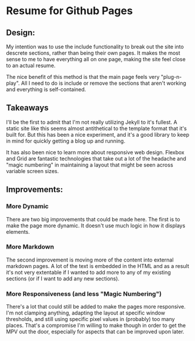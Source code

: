# Resume for Github Pages

## Design:
My intention was to use the include functionality to break out the site into descrete sections, rather than being their own pages. It makes the most sense to me to have everything all on one page, making the site feel close to an actual resume.

The nice benefit of this method is that the main page feels very "plug-n-play". All I need to do is include or remove the sections that aren't working and everything is self-contained.

## Takeaways
I'll be the first to admit that I'm not really utilizing Jekyll to it's fullest. A static site like this seems almost antithetical to the template format that it's built for. But this has been a nice experiment, and it's a good library to keep in mind for quickly getting a blog up and running.

It has also been nice to learn more about responsive web design. Flexbox and Grid are fantastic technologies that take out a lot of the headache and "magic numbering" in maintaining a layout that might be seen across variable screen sizes.

## Improvements:
### More Dynamic
There are two big improvements that could be made here. The first is to make the page more dynamic. It doesn't use much logic in how it displays elements.

### More Markdown
The second improvement is moving more of the content into external markdown pages. A lot of the text is embedded in the HTML and as a result it's not very extentable if I wanted to add more to any of my existing sections (or if I want to add any new sections).

### More Responsiveness (and less "Magic Numbering")
There's a lot that could still be added to make the pages more responsive. I'm not clamping anything, adapting the layout at specific window thresholds, and still using specific pixel values in (probably) too many places. That's a compromise I'm willing to make though in order to get the MPV out the door, especially for aspects that can be improved upon later.